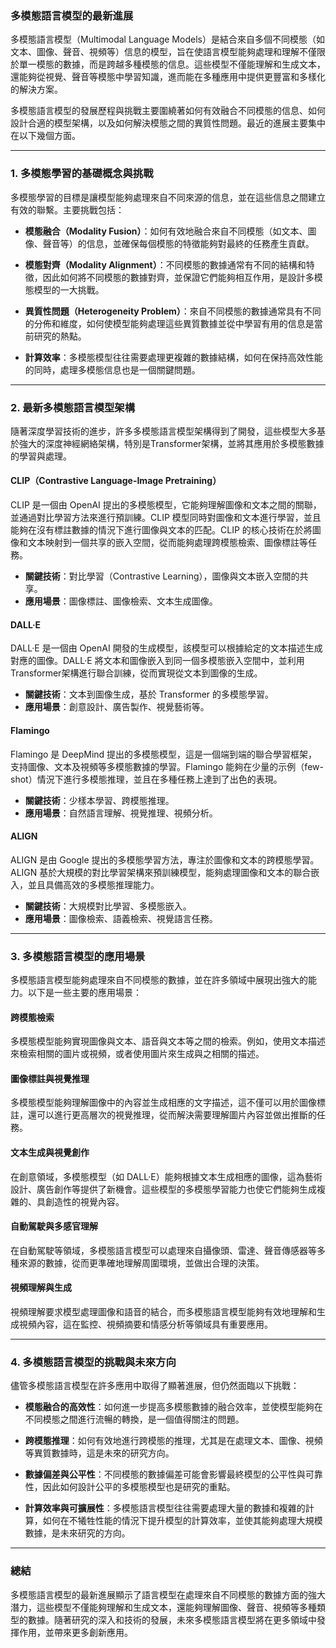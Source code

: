 ### **多模態語言模型的最新進展**

多模態語言模型（Multimodal Language Models）是結合來自多個不同模態（如文本、圖像、聲音、視頻等）信息的模型，旨在使語言模型能夠處理和理解不僅限於單一模態的數據，而是跨越多種模態的信息。這些模型不僅能理解和生成文本，還能夠從視覺、聲音等模態中學習知識，進而能在多種應用中提供更豐富和多樣化的解決方案。

多模態語言模型的發展歷程與挑戰主要圍繞著如何有效融合不同模態的信息、如何設計合適的模型架構，以及如何解決模態之間的異質性問題。最近的進展主要集中在以下幾個方面。

---

### **1. 多模態學習的基礎概念與挑戰**

多模態學習的目標是讓模型能夠處理來自不同來源的信息，並在這些信息之間建立有效的聯繫。主要挑戰包括：

- **模態融合（Modality Fusion）**：如何有效地融合來自不同模態（如文本、圖像、聲音等）的信息，並確保每個模態的特徵能夠對最終的任務產生貢獻。

- **模態對齊（Modality Alignment）**：不同模態的數據通常有不同的結構和特徵，因此如何將不同模態的數據對齊，並保證它們能夠相互作用，是設計多模態模型的一大挑戰。

- **異質性問題（Heterogeneity Problem）**：來自不同模態的數據通常具有不同的分佈和維度，如何使模型能夠處理這些異質數據並從中學習有用的信息是當前研究的熱點。

- **計算效率**：多模態模型往往需要處理更複雜的數據結構，如何在保持高效性能的同時，處理多模態信息也是一個關鍵問題。

---

### **2. 最新多模態語言模型架構**

隨著深度學習技術的進步，許多多模態語言模型架構得到了開發，這些模型大多基於強大的深度神經網絡架構，特別是Transformer架構，並將其應用於多模態數據的學習與處理。

#### **CLIP（Contrastive Language-Image Pretraining）**

CLIP 是一個由 OpenAI 提出的多模態模型，它能夠理解圖像和文本之間的關聯，並通過對比學習方法來進行預訓練。CLIP 模型同時對圖像和文本進行學習，並且能夠在沒有標註數據的情況下進行圖像與文本的匹配。CLIP 的核心技術在於將圖像和文本映射到一個共享的嵌入空間，從而能夠處理跨模態檢索、圖像標註等任務。

- **關鍵技術**：對比學習（Contrastive Learning），圖像與文本嵌入空間的共享。
- **應用場景**：圖像標註、圖像檢索、文本生成圖像。

#### **DALL·E**

DALL·E 是一個由 OpenAI 開發的生成模型，該模型可以根據給定的文本描述生成對應的圖像。DALL·E 將文本和圖像嵌入到同一個多模態嵌入空間中，並利用Transformer架構進行聯合訓練，從而實現從文本到圖像的生成。

- **關鍵技術**：文本到圖像生成，基於 Transformer 的多模態學習。
- **應用場景**：創意設計、廣告製作、視覺藝術等。

#### **Flamingo**

Flamingo 是 DeepMind 提出的多模態模型，這是一個端到端的聯合學習框架，支持圖像、文本及視頻等多模態數據的學習。Flamingo 能夠在少量的示例（few-shot）情況下進行多模態推理，並且在多種任務上達到了出色的表現。

- **關鍵技術**：少樣本學習、跨模態推理。
- **應用場景**：自然語言理解、視覺推理、視頻分析。

#### **ALIGN**

ALIGN 是由 Google 提出的多模態學習方法，專注於圖像和文本的跨模態學習。ALIGN 基於大規模的對比學習架構來預訓練模型，能夠處理圖像和文本的聯合嵌入，並且具備高效的多模態推理能力。

- **關鍵技術**：大規模對比學習、多模態嵌入。
- **應用場景**：圖像檢索、語義檢索、視覺語言任務。

---

### **3. 多模態語言模型的應用場景**

多模態語言模型能夠處理來自不同模態的數據，並在許多領域中展現出強大的能力。以下是一些主要的應用場景：

#### **跨模態檢索**

多模態模型能夠實現圖像與文本、語音與文本等之間的檢索。例如，使用文本描述來檢索相關的圖片或視頻，或者使用圖片來生成與之相關的描述。

#### **圖像標註與視覺推理**

多模態模型能夠理解圖像中的內容並生成相應的文字描述，這不僅可以用於圖像標註，還可以進行更高層次的視覺推理，從而解決需要理解圖片內容並做出推斷的任務。

#### **文本生成與視覺創作**

在創意領域，多模態模型（如 DALL·E）能夠根據文本生成相應的圖像，這為藝術設計、廣告創作等提供了新機會。這些模型的多模態學習能力也使它們能夠生成複雜的、具創造性的視覺內容。

#### **自動駕駛與多感官理解**

在自動駕駛等領域，多模態語言模型可以處理來自攝像頭、雷達、聲音傳感器等多種來源的數據，從而更準確地理解周圍環境，並做出合理的決策。

#### **視頻理解與生成**

視頻理解要求模型處理圖像和語音的結合，而多模態語言模型能夠有效地理解和生成視頻內容，這在監控、視頻摘要和情感分析等領域具有重要應用。

---

### **4. 多模態語言模型的挑戰與未來方向**

儘管多模態語言模型在許多應用中取得了顯著進展，但仍然面臨以下挑戰：

- **模態融合的高效性**：如何進一步提高多模態數據的融合效率，並使模型能夠在不同模態之間進行流暢的轉換，是一個值得關注的問題。
  
- **跨模態推理**：如何有效地進行跨模態的推理，尤其是在處理文本、圖像、視頻等異質數據時，這是未來的研究方向。

- **數據偏差與公平性**：不同模態的數據偏差可能會影響最終模型的公平性與可靠性，因此如何設計公平的多模態模型也是研究的重點。

- **計算效率與可擴展性**：多模態語言模型往往需要處理大量的數據和複雜的計算，如何在不犧牲性能的情況下提升模型的計算效率，並使其能夠處理大規模數據，是未來研究的方向。

---

### **總結**

多模態語言模型的最新進展顯示了語言模型在處理來自不同模態的數據方面的強大潛力，這些模型不僅能夠理解和生成文本，還能夠理解圖像、聲音、視頻等多種類型的數據。隨著研究的深入和技術的發展，未來多模態語言模型將在更多領域中發揮作用，並帶來更多創新應用。